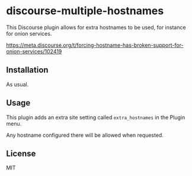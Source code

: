 # discourse-multiple-hostnames

This Discourse plugin allows for extra hostnames to be used, for instance for onion services.

https://meta.discourse.org/t/forcing-hostname-has-broken-support-for-onion-services/102419

## Installation

As usual.

## Usage

This plugin adds an extra site setting called `extra_hostnames` in the Plugin menu.

Any hostname configured there will be allowed when requested.

## License

MIT
